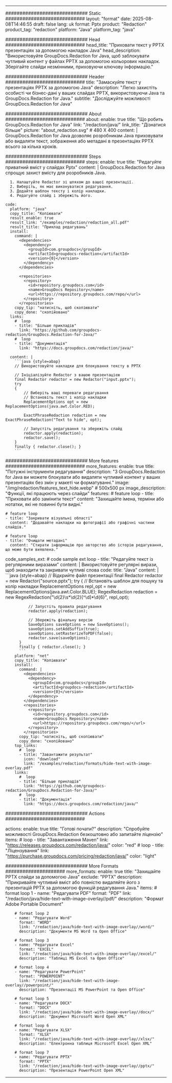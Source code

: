 
---
############################# Static ############################
layout: "format"
date:  2025-08-08T14:46:55
draft: false
lang: uk
format: Pptx
product: "Redaction"
product_tag: "redaction"
platform: "Java"
platform_tag: "java"

############################# Head ############################
head_title: "Приховати текст у PPTX презентаціях за допомогою накладок Java"
head_description: "Використовуйте GroupDocs.Redaction for Java, щоб заблокувати чутливий контент у файлах PPTX за допомогою кольорових накладок. Зберігайте слайди незмінними, приховуючи ключову інформацію."

############################# Header ############################
title: "Замаскуйте текст у презентаціях PPTX за допомогою Java" 
description: "Легко захистіть особисті чи бізнес-дані у ваших слайдах PPTX, використовуючи Java та GroupDocs.Redaction for Java."
subtitle: "Досліджуйте можливості GroupDocs.Redaction for Java" 

############################# About ############################
about:
    enable: true
    title: "Що робить GroupDocs.Redaction for Java"
    link: "/redaction/java/"
    link_title: "Дізнатися більше"
    picture: "about_redaction.svg" # 480 X 400
    content: |
       GroupDocs.Redaction for Java дозволяє розробникам Java приховувати або видаляти текст, зображення або метадані в презентаціях PPTX всього за кілька кроків.

############################# Steps ############################
steps:
    enable: true
    title: "Редагуйте приватний вміст у слайдах Pptx"
    content: |
      GroupDocs.Redaction for Java спрощує захист вмісту для розробників Java.
      
      1. Налаштуйте Redactor зі шляхом до вашої презентації.
      2. Виберіть, як має виконуватися редагування.
      3. Додайте шаблон тексту і колір накладки.
      4. Редагуйте слайд і збережіть його.
   
    code:
      platform: "java"
      copy_title: "Копіювати"
      result_enable: true
      result_link: "/examples/redaction/redaction_all.pdf"
      result_title: "Приклад редагувань"
      install:
        command: |
          <dependencies>
            <dependency>
              <groupId>com.groupdocs</groupId>
              <artifactId>groupdocs-redaction</artifactId>
              <version>{0}</version>
            </dependency>
          </dependencies>

          <repositories>
            <repository>
              <id>repository.groupdocs.com</id>
              <name>GroupDocs Repository</name>
              <url>https://repository.groupdocs.com/repo/</url>
            </repository>
          </repositories>
        copy_tip: "натисніть, щоб скопіювати"
        copy_done: "скопійовано"
      links:
        #  loop
        - title: "Більше прикладів"
          link: "https://github.com/groupdocs-redaction/GroupDocs.Redaction-for-Java/"
        #  loop
        - title: "Документація"
          link: "https://docs.groupdocs.com/redaction/java/"
          
      content: |
        ```java {style=abap}
        // Використовуйте накладки для блокування тексту в PPTX

        // Ініціалізуйте Redactor з вашою презентацією
        final Redactor redactor = new Redactor("input.pptx");
        try
        {
            // Виберіть ваші переваги редагування
            // Встановіть текст і колір накладки
            ReplacementOptions opt = new ReplacementOptions(java.awt.Color.RED);
            
            ExactPhraseRedaction redaction = new ExactPhraseRedaction("Text to hide", opt);

            // Запустіть редагування та збережіть слайд
            redactor.apply(redaction);
            redactor.save();
        }
        finally { redactor.close(); }
        ```            


############################# More features ############################
more_features:
  enable: true
  title: "Потужні інструменти редагування"
  description: "З GroupDocs.Redaction for Java ви можете блокувати або видаляти чутливий контент у ваших презентаціях без змін у макеті чи форматуванні."
  image: "/img/redaction/features_text_hide.webp" # 500x500 px
  image_description: "Функції, які працюють через слайди"
  features:
    # feature loop
    - title: "Приховати або замінити текст"
      content: "Захищайте імена, терміни або нотатки, які не повинні бути видні."

    # feature loop
    - title: "Закривати візуальні області"
      content: "Додавайте накладки на фотографії або графічні частини слайдів."

    # feature loop
    - title: "Очищати метадані"
      content: "Стирати інформацію про авторство або історію редагування, що може бути виявлена."
      
  code_samples_ext:
    # code sample ext loop
    - title: "Редагуйте текст із регулярними виразами"
      content: |
        Використовуйте регулярні вирази, щоб знаходити та закривати чутливі слова
      code:
        title: "Java"
        content: |
          ```java {style=abap}
          //  Відкрийте файл презентації
          final Redactor redactor = new Redactor("source.pptx");
          try
          {
              // Встановіть шаблон для пошуку та колір накладки
              ReplacementOptions repl_opt = new ReplacementOptions(java.awt.Color.BLUE);
              RegexRedaction redaction = new RegexRedaction("\\d{2}\\s*\\d{2}[^\\d]*\\d{6}", repl_opt);
              
              // Запустіть правила редагування
              redactor.apply(redaction);

              // Збережіть фінальну версію
              SaveOptions saveOptions = new SaveOptions();
              saveOptions.setAddSuffix(true);
              saveOptions.setRasterizeToPDF(false);
              redactor.save(saveOptions);
          }
          finally { redactor.close(); }
          ```
        platform: "net"
        copy_title: "Копіювати"
        install:
          command: |
            <dependencies>
              <dependency>
                <groupId>com.groupdocs</groupId>
                <artifactId>groupdocs-redaction</artifactId>
                <version>{0}</version>
              </dependency>
            </dependencies>
            <repositories>
              <repository>
                <id>repository.groupdocs.com</id>
                <name>GroupDocs Repository</name>
                <url>https://repository.groupdocs.com/repo/</url>
              </repository>
            </repositories>
          copy_tip: "натисніть, щоб скопіювати"
          copy_done: "скопійовано"
        top_links:
          #  loop
          - title: "Завантажити результат"
            icon: "download"
            link: "/examples/redaction/formats/hide-text-with-image-overlay.pdf"
        links:
          #  loop
          - title: "Більше прикладів"
            link: "https://github.com/groupdocs-redaction/GroupDocs.Redaction-for-Java/"
          #  loop
          - title: "Документація"
            link: "https://docs.groupdocs.com/redaction/java/"


############################# Actions ############################

actions:
  enable: true
  title: "Готові почати?"
  description: "Спробуйте можливості GroupDocs.Redaction безкоштовно або запитайте ліцензію"
  items:
    #  loop
    - title: "Завантаження Maven"
      link: "https://releases.groupdocs.com/redaction/java/"
      color: "red"
        #  loop
    - title: "Ліцензування"
      link: "https://purchase.groupdocs.com/pricing/redaction/java/"
      color: "light"


############################# More Formats #####################
more_formats:
    enable: true
    title: "Захищайте PPTX слайди за допомогою Java"
    exclude: "PPTX"
    description: "Прикривайте чутливий вміст або повністю видаляйте його з презентацій PPTX за допомогою функцій редагування Java."
    items: 
        # format loop 1
        - name: "Редагувати PDF"
          format: "PDF"
          link: "/redaction/java/hide-text-with-image-overlay//pdf/"
          description: "Формат Adobe Portable Document"

        # format loop 2
        - name: "Редагувати Word"
          format: "WORD"
          link: "/redaction/java/hide-text-with-image-overlay//word/"
          description: "Документи MS Word та Open Office"
          
        # format loop 3
        - name: "Редагувати Excel"
          format: "EXCEL"
          link: "/redaction/java/hide-text-with-image-overlay//excel/"
          description: "Таблиці MS Excel та Open Office"

        # format loop 4
        - name: "Редагувати PowerPoint"
          format: "POWERPOINT"
          link: "/redaction/java/hide-text-with-image-overlay//powerpoint/"
          description: "Презентації MS PowerPoint та Open Office"

        # format loop 5
        - name: "Редагувати DOCX"
          format: "DOCX"
          link: "/redaction/java/hide-text-with-image-overlay//docx/"
          description: "Документ Microsoft Word Open XML"
          
        # format loop 6
        - name: "Редагувати XLSX"
          format: "XLSX"
          link: "/redaction/java/hide-text-with-image-overlay//xlsx/"
          description: "Електронна таблиця Microsoft Excel Open XML"
          
        # format loop 7
        - name: "Редагувати PPTX"
          format: "PPTX"
          link: "/redaction/java/hide-text-with-image-overlay//pptx/"
          description: "Презентація PowerPoint Open XML"


---